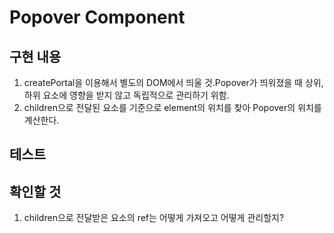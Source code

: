 # Popover Component
## 구현 내용
1. createPortal을 이용해서 별도의 DOM에서 띄울 것.Popover가 띄워졌을 때 상위, 하위 요소에 영향을 받지 않고 독립적으로 관리하기 위함.
2. children으로 전달된 요소를 기준으로 element의 위치를 찾아 Popover의 위치를 계산한다.

## 테스트

## 확인할 것
1. children으로 전달받은 요소의 ref는 어떻게 가져오고 어떻게 관리할지?
